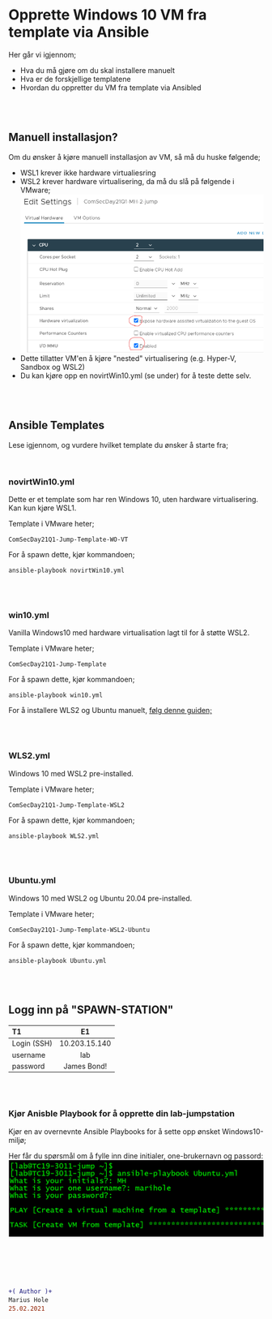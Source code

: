 # Opprette Windows 10 VM fra template via Ansible

Her går vi igjennom; 
- Hva du må gjøre om du skal installere manuelt
- Hva er de forskjellige templatene
- Hvordan du oppretter du VM fra template via Ansibled

<br><br>

## Manuell installasjon?

Om du ønsker å kjøre manuell installasjon av VM, så må du huske følgende;
 - WSL1 krever ikke hardware virtualiesring
 - WSL2 krever hardware virtualisering, da må du slå på følgende i VMware;
![Spawn](/04-Marius/00-files/vm-iommu.png "Spawn")
- Dette tillatter VM'en å kjøre "nested" virtualisering (e.g. Hyper-V, Sandbox og WSL2) 
- Du kan kjøre opp en novirtWin10.yml (se under) for å teste dette selv.

<br><br>

## Ansible Templates

Lese igjennom, og vurdere hvilket template du ønsker å starte fra;

<br>

### novirtWin10.yml
Dette er et template som har ren Windows 10, uten hardware virtualisering. Kan kun kjøre WSL1.

Template i VMware heter;
```
ComSecDay21Q1-Jump-Template-WO-VT
```

For å spawn dette, kjør kommandoen;
```
ansible-playbook novirtWin10.yml
```

<br><br>

### win10.yml  
Vanilla Windows10 med hardware virtualisation lagt til for å støtte WSL2.

Template i VMware heter;
```
ComSecDay21Q1-Jump-Template
```

For å spawn dette, kjør kommandoen;
```
ansible-playbook win10.yml
```

For å installere WLS2 og Ubuntu manuelt, [følg denne guiden;](d-win10-wsl2.md)

<br><br>

### WLS2.yml  
Windows 10 med WSL2 pre-installed.  

Template i VMware heter;
```
ComSecDay21Q1-Jump-Template-WSL2
```

For å spawn dette, kjør kommandoen;
```
ansible-playbook WLS2.yml
```

<br><br>

### Ubuntu.yml  
Windows 10 med WSL2 og Ubuntu 20.04 pre-installed.  

Template i VMware heter;
```
ComSecDay21Q1-Jump-Template-WSL2-Ubuntu 
```

For å spawn dette, kjør kommandoen;
```
ansible-playbook Ubuntu.yml  
```

<br><br>

## Logg inn på "SPAWN-STATION"

|T1|E1| 
| :------------- | :----------: |
|Login (SSH)|10.203.15.140|  
|username|lab|  
|password|James Bond!|  

<br><br>

### Kjør Anisble Playbook for å opprette din lab-jumpstation

Kjør en av overnevnte Ansible Playbooks for å sette opp ønsket Windows10-miljø;

Her får du spørsmål om å fylle inn dine initialer, one-brukernavn og passord:
![Spawn](/04-Marius/00-files/ansible-playbook.png "Spawn")

<br><br><br><br>

```diff
+( Author )+
Marius Hole  
25.02.2021
```
